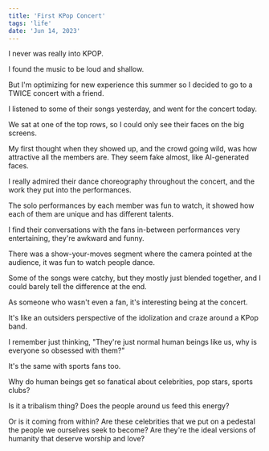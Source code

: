 ```yaml
---
title: 'First KPop Concert'
tags: 'life'
date: 'Jun 14, 2023'
---
```


I never was really into KPOP.

I found the music to be loud and shallow.

But I'm optimizing for new experience this summer so I decided to go to a TWICE concert with a friend.

I listened to some of their songs yesterday, and went for the concert today.

We sat at one of the top rows, so I could only see their faces on the big screens.

My first thought when they showed up, and the crowd going wild, was how attractive all the members are. They seem fake almost, like AI-generated faces.

I really admired their dance choreography throughout the concert, and the work they put into the performances.

The solo performances by each member was fun to watch, it showed how each of them are unique and has different talents.

I find their conversations with the fans in-between performances very entertaining, they're awkward and funny.

There was a show-your-moves segment where the camera pointed at the audience, it was fun to watch people dance.

Some of the songs were catchy, but they mostly just blended together, and I could barely tell the difference at the end.

As someone who wasn't even a fan, it's interesting being at the concert.

It's like an outsiders perspective of the idolization and craze around a KPop band.

I remember just thinking, "They're just normal human beings like us, why is everyone so obsessed with them?"

It's the same with sports fans too.

Why do human beings get so fanatical about celebrities, pop stars, sports clubs?

Is it a tribalism thing? Does the people around us feed this energy?

Or is it coming from within? Are these celebrities that we put on a pedestal the people we ourselves seek to become? Are they're the ideal versions of humanity that deserve worship and love?
